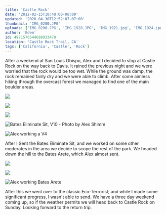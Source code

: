 ```yaml
---
title: 'Castle Rock'
date: '2012-02-15T10:48:00-08:00'
updated: '2020-04-30T12:52:07-07:00'
thumbnail: 'IMG_0200.JPG'
uploads: ['IMG_0200.JPG', 'IMG_1928.JPG', 'IMG_1921.jpg', 'IMG_1924.jpg', '403362_2706066339152_1481580039_32077030_653608925_n.jpg', 'IMG_0171.jpg', 'IMG_0172.jpg', 'IMG_0173.jpg']
author: 'Eden'
id: 4971576544688933478
location: 'Castle Rock Trail, CA'
tags: ['California', 'Castle', 'Rock']
---
```


After a weekend at San Louis Obispo, Alex and I decided to stop at Castle Rock on the way back to Davis. It rained the previous night and we were worried that the rock would be too wet. While the ground was damp, the rock remained fairly dry and we were able to climb. After some aimless hiking through the overcast forest we managed to find one of the main boulder areas.

![](uploads/IMG_0200.JPG)

![](uploads/IMG_1928.JPG)

![](uploads/IMG_1921.jpg)

![Bates Eliminate Sit, V10 - Photo by Alex Shimm](uploads/IMG_1924.jpg)

![Alex working a V4](uploads/403362_2706066339152_1481580039_32077030_653608925_n.jpg)

After I Sent the Bates Eliminate Sit, and we worked on some other moderates in the area we decide to scope the rest of the park. We headed down the hill to the Bates Arete, which Alex almost sent.

![](uploads/IMG_0171.jpg)

![](uploads/IMG_0172.jpg)

![Alex working Bates Arete](uploads/IMG_0173.jpg)

After this we went over to the classic Eco-Terrorist; and while I made some significant progress, I wasn't able to send. We have a three day weekend coming up, so if the weather permits we will head back to Castle Rock on Sunday. Looking forward to the return trip.

